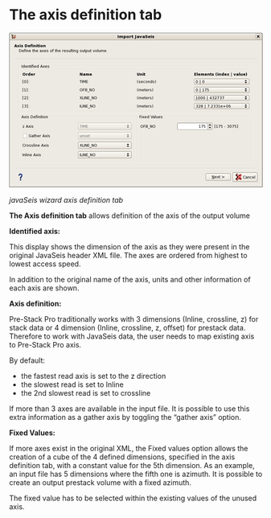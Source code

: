 # The axis definition tab

![](../../../.gitbook/assets/001_import_javaseis.png)

_javaSeis wizard axis definition tab_

**The Axis definition tab** allows definition of the axis of the output volume

**Identified axis:**

This display shows the dimension of the axis as they were present in the original JavaSeis header XML file. The axes are ordered from highest to lowest access speed.

In addition to the original name of the axis, units and other information of each axis are shown.

**Axis definition:**

Pre-Stack Pro traditionally works with 3 dimensions \(Inline, crossline, z\) for stack data or 4 dimension \(Inline, crossline, z, offset\) for prestack data. Therefore to work with JavaSeis data, the user needs to map existing axis to Pre-Stack Pro axis.

By default:

* the fastest read axis is set to the z direction
* the slowest read is set to Inline
* the 2nd slowest read is set to crossline

If more than 3 axes are available in the input file. It is possible to use this extra information as a gather axis by toggling the “gather axis” option.

**Fixed Values:**

If more axes exist in the original XML, the Fixed values option allows the creation of a cube of the 4 defined dimensions, specified in the axis definition tab, with a constant value for the 5th dimension. As an example, an input file has 5 dimensions where the fifth one is azimuth. It is possible to create an output prestack volume with a fixed azimuth.

The fixed value has to be selected within the existing values of the unused axis.

